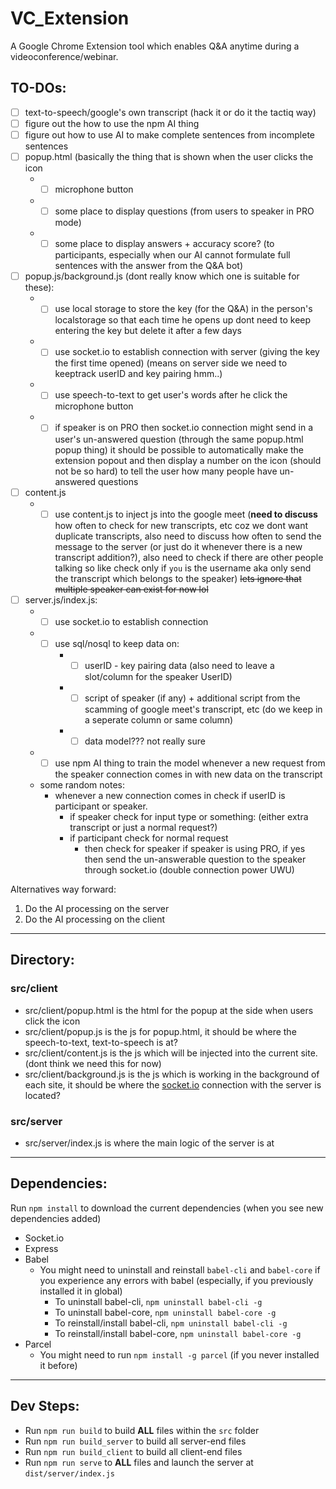 # VC_Extension
A Google Chrome Extension tool which enables Q&amp;A anytime during a videoconference/webinar.

## TO-DOs:
- [ ] text-to-speech/google's own transcript (hack it or do it the tactiq way)
- [ ] figure out the how to use the npm AI thing 
- [ ] figure out how to use AI to make complete sentences from incomplete sentences
- [ ] popup.html (basically the thing that is shown when the user clicks the icon 
    * - [ ] microphone button 
    * - [ ] some place to display questions (from users to speaker in PRO mode)
    * - [ ] some place to display answers + accuracy score? (to participants, especially when our AI cannot formulate full sentences with the answer from the Q&A bot) 
- [ ] popup.js/background.js (dont really know which one is suitable for these):
    * - [ ] use local storage to store the key (for the Q&A) in the person's localstorage so that each time he opens up dont need to keep entering the key but delete it after a few days 
    * - [ ] use socket.io to establish connection with server (giving the key the first time opened) (means on server side we need to keeptrack userID and key pairing hmm..)
    * - [ ] use speech-to-text to get user's words after he click the microphone button
    * - [ ] if speaker is on PRO then socket.io connection might send in a user's un-answered question (through the same popup.html popup thing) it should be possible to automatically make the extension popout and then display a number on the icon (should not be so hard) to tell the user how many people have un-answered questions  
- [ ] content.js 
    * - [ ] use content.js to inject js into the google meet (**need to discuss** how often to check for new transcripts, etc coz we dont want duplicate transcripts, also need to discuss how often to send the message to the server (or just do it whenever there is a new transcript addition?), also need to check if there are other people talking so like check only if `you` is the username aka only send the transcript which belongs to the speaker) ~~lets ignore that multiple speaker can exist for now lol~~
- [ ] server.js/index.js:
    * - [ ] use socket.io to establish connection 
    * - [ ] use sql/nosql to keep data on: 
        * - [ ] userID - key pairing data (also need to leave a slot/column for the speaker UserID)
        * - [ ] script of speaker (if any) + additional script from the scamming of google meet's transcript, etc (do we keep in a seperate column or same column)
        * - [ ] data model??? not really sure 
    * - [ ] use npm AI thing to train the model whenever a new request from the speaker connection comes in with new data on the transcript 
    * some random notes: 
        * whenever a new connection comes in check if userID is participant or speaker.
            * if speaker check for input type or something: (either extra transcript or just a normal request?)
            * if participant check for normal request 
                * then check for speaker if speaker is using PRO, if yes then send the un-answerable question to the speaker through socket.io (double connection power UWU) 

Alternatives way forward: 
1) Do the AI processing on the server 
2) Do the AI processing on the client 
--- 

## Directory: 
### src/client
- src/client/popup.html is the html for the popup at the side when users click the icon
- src/client/popup.js is the js for popup.html, it should be where the speech-to-text, text-to-speech is at? 
- src/client/content.js is the js which will be injected into the current site. (dont think we need this for now)
- src/client/background.js is the js which is working in the background of each site, it should be where the [socket.io](https://socket.io) connection with the server is located? 

### src/server
- src/server/index.js is where the main logic of the server is at 

---

## Dependencies:
Run `npm install` to download the current dependencies (when you see new dependencies added) 
- Socket.io
- Express
- Babel
    * You might need to uninstall and reinstall `babel-cli` and `babel-core` if you experience any errors with babel (especially, if you previously installed it in global)
        * To uninstall babel-cli, `npm uninstall babel-cli -g`
        * To uninstall babel-core, `npm uninstall babel-core -g`
        * To reinstall/install babel-cli, `npm uninstall babel-cli -g`
        * To reinstall/install babel-core, `npm uninstall babel-core -g`
- Parcel 
    * You might need to run `npm install -g parcel` (if you never installed it before)

---

## Dev Steps: 
- Run `npm run build` to build **ALL** files within the `src` folder
- Run `npm run build_server` to build all server-end files 
- Run `npm run build_client` to build all client-end files
- Run `npm run serve` to **ALL** files and launch the server at `dist/server/index.js`

